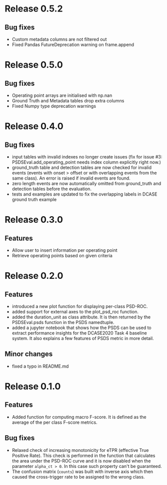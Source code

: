 # Release 0.5.2

## Bug fixes
- Custom metadata columns are not filtered out
- Fixed Pandas FutureDeprecation warning on frame.append

# Release 0.5.0

## Bug fixes
- Operating point arrays are initialised with np.nan
- Ground Truth and Metadata tables drop extra columns
- Fixed Numpy type deprecation warnings

# Release 0.4.0

## Bug fixes
- input tables with invalid indexes no longer create issues 
  (fix for issue #3: PSDSEval.add_operating_point needs index column 
  explicitly right now.)
- ground_truth table and detection tables are now checked for invalid 
  events (events with onset > offset or with overlapping events from the 
  same class). An error is raised if invalid events are found.
- zero length events are now automatically omitted from ground_truth and 
  detection tables before the evaluation.
- tests and examples are updated to fix the overlapping labels in DCASE 
  ground truth example

# Release 0.3.0

## Features
- Allow user to insert information per operating point
- Retrieve operating points based on given criteria

# Release 0.2.0

## Features
- introduced a new plot function for displaying per-class PSD-ROC.
- added support for external axes to the plot_psd_roc function.
- added the duration_unit as class attribute. It is then returned by the 
  PSDSEval.psds function in the PSDS namedtuple.
- added a jupyter notebook that shows how the PSDS can be used to extract 
  performance insights for the DCASE2020 Task 4 baseline system. It also 
  explains a few features of PSDS metric in more detail.

## Minor changes
- fixed a typo in README.md

# Release 0.1.0

## Features
- Added function for computing macro F-score. It is defined as the average of the
per class F-score metrics.

## Bug fixes
- Relaxed check of increasing monotonicity for eTPR (effective True Positive Rate).
This check is performed in the function that calculates the area under the PSD-ROC
curve and it is now disabled when the parameter `alpha_ct > 0`. In this case such
property can't be guaranteed.
- The confusion matrix (`counts`) was built with inverse axis which then caused
the cross-trigger rate to be assigned to the wrong class.

